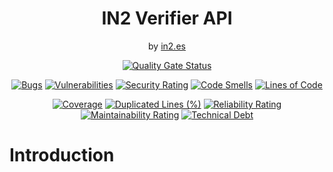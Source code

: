 <div align="center">
  <h1>IN2 Verifier API</h1>
  <span>by </span><a href="https://in2.es">in2.es</a>
  <p><p>

[![Quality Gate Status](https://sonarcloud.io/api/project_badges/measure?project=in2workspace_in2-ssihub-issuer-backend&metric=alert_status)](https://sonarcloud.io/dashboard?id=in2workspace_in2-ssihub-issuer-backend)

[![Bugs](https://sonarcloud.io/api/project_badges/measure?project=in2workspace_in2-ssihub-issuer-backend&metric=bugs)](https://sonarcloud.io/summary/new_code?id=in2workspace_in2-ssihub-issuer-backend)
[![Vulnerabilities](https://sonarcloud.io/api/project_badges/measure?project=in2workspace_in2-ssihub-issuer-backend&metric=vulnerabilities)](https://sonarcloud.io/dashboard?id=in2workspace_in2-ssihub-issuer-backend)
[![Security Rating](https://sonarcloud.io/api/project_badges/measure?project=in2workspace_in2-ssihub-issuer-backend&metric=security_rating)](https://sonarcloud.io/dashboard?id=in2workspace_in2-ssihub-issuer-backend)
[![Code Smells](https://sonarcloud.io/api/project_badges/measure?project=in2workspace_in2-ssihub-issuer-backend&metric=code_smells)](https://sonarcloud.io/summary/new_code?id=in2workspace_in2-ssihub-issuer-backend)
[![Lines of Code](https://sonarcloud.io/api/project_badges/measure?project=in2workspace_in2-ssihub-issuer-backend&metric=ncloc)](https://sonarcloud.io/dashboard?id=in2workspace_in2-ssihub-issuer-backend)

[![Coverage](https://sonarcloud.io/api/project_badges/measure?project=in2workspace_in2-ssihub-issuer-backend&metric=coverage)](https://sonarcloud.io/summary/new_code?id=in2workspace_in2-ssihub-issuer-backend)
[![Duplicated Lines (%)](https://sonarcloud.io/api/project_badges/measure?project=in2workspace_in2-ssihub-issuer-backend&metric=duplicated_lines_density)](https://sonarcloud.io/summary/new_code?id=in2workspace_in2-ssihub-issuer-backend)
[![Reliability Rating](https://sonarcloud.io/api/project_badges/measure?project=in2workspace_in2-ssihub-issuer-backend&metric=reliability_rating)](https://sonarcloud.io/dashboard?id=in2workspace_in2-ssihub-issuer-backend)
[![Maintainability Rating](https://sonarcloud.io/api/project_badges/measure?project=in2workspace_in2-ssihub-issuer-backend&metric=sqale_rating)](https://sonarcloud.io/dashboard?id=in2workspace_in2-ssihub-issuer-backend)
[![Technical Debt](https://sonarcloud.io/api/project_badges/measure?project=in2workspace_in2-ssihub-issuer-backend&metric=sqale_index)](https://sonarcloud.io/summary/new_code?id=in2workspace_in2-ssihub-issuer-backend)
</div>

# Introduction
